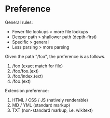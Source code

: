 
# Preference
General rules:
+ Fewer file lookups > more file lookups
+ Deeper path > shallower path (depth-first)
+ Specific > general
+ Less parsing > more parsing

Given the path "/foo", the preference is as follows.
1. /foo (exact match for file)
2. /foo/foo.(ext)
3. /foo/index.(ext)
4. /foo.(ext)

Extension preference:
1. HTML / CSS / JS (natively renderable)
2. MD / YML (standard markup)
3. TXT (non-standard markup, i.e. wikitext)